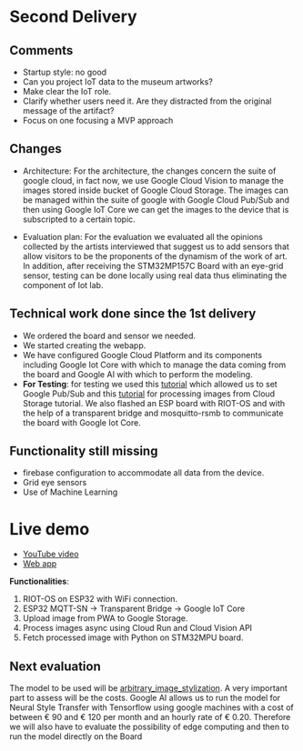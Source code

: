 # Second Delivery

## Comments
- Startup style: no good
- Can you project IoT data to the museum artworks?
- Make clear the IoT role.
- Clarify whether users need it. Are they distracted from the original message of the artifact?
- Focus on one focusing a MVP approach


## Changes
- Architecture: 
For the architecture, the changes concern the suite of google cloud, in fact now, we use Google Cloud Vision to manage the images stored inside bucket of Google Cloud Storage. The images can be managed within the suite of google with Google Cloud Pub/Sub and then using Google IoT Core we can get the images to the device that is subscripted to a certain topic.

- Evaluation plan:
For the evaluation we evaluated all the opinions collected by the artists interviewed that suggest us to add sensors that allow visitors to be the proponents of the dynamism of the work of art. In addition, after receiving the STM32MP157C Board with an eye-grid sensor, testing can be done locally using real data thus eliminating the component of Iot lab.

## Technical work done since the 1st delivery
- We ordered the board and sensor we needed.
- We started creating the webapp.
- We have configured Google Cloud Platform and its components including Google Iot Core with which to manage the data coming from the board and Google AI with which to perform the modeling.
- **For Testing**: for testing we used this [tutorial](https://cloud.google.com/run/docs/tutorials/pubsub?authuser=1) which allowed us to set Google Pub/Sub and this [tutorial](https://cloud.google.com/run/docs/tutorials/image-processing?authuser=1) for processing images from Cloud Storage tutorial. We also flashed an ESP board with RIOT-OS and with the help of a transparent bridge and mosquitto-rsmb to communicate the board with Google Iot Core.


## Functionality still missing
- firebase configuration to accommodate all data from the device.
- Grid eye sensors
- Use of Machine Learning 

# Live demo
- [YouTube video](https://youtu.be/IuAJRV1asrU)
- [Web app](https://dynartwork-277815.web.app/)

**Functionalities**:
1. RIOT-OS on ESP32 with WiFi connection.
2. ESP32 MQTT-SN -> Transparent Bridge -> Google IoT Core
3. Upload image from PWA to Google Storage.
4. Process images async using Cloud Run and Cloud Vision API
5. Fetch processed image with Python on STM32MPU board.

## Next evaluation

The model to be used will be [arbitrary_image_stylization](https://github.com/tensorflow/magenta/tree/master/magenta/models/arbitrary_image_stylization).
A very important part to assess will be the costs. Google AI allows us to run the model for Neural Style Transfer with Tensorflow using google machines with a cost of between € 90 and € 120 per month and an hourly rate of € 0.20. Therefore we will also have to evaluate the possibility of edge computing and then to run the model directly on the Board